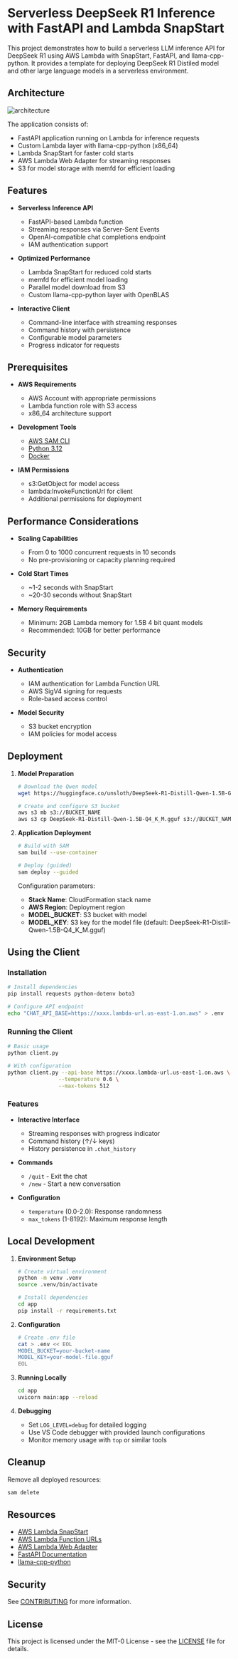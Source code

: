 # Serverless DeepSeek R1 Inference with FastAPI and Lambda SnapStart

This project demonstrates how to build a serverless LLM inference API for DeepSeek R1 using AWS Lambda with SnapStart, FastAPI, and llama-cpp-python. It provides a template for deploying DeepSeek R1 Distiled model and other large language models in a serverless environment.

## Architecture

![architecture](img/deepseek-on-lambda.jpg)

The application consists of:
- FastAPI application running on Lambda for inference requests
- Custom Lambda layer with llama-cpp-python (x86_64)
- Lambda SnapStart for faster cold starts
- AWS Lambda Web Adapter for streaming responses
- S3 for model storage with memfd for efficient loading

## Features

- **Serverless Inference API**
  - FastAPI-based Lambda function
  - Streaming responses via Server-Sent Events
  - OpenAI-compatible chat completions endpoint
  - IAM authentication support

- **Optimized Performance**
  - Lambda SnapStart for reduced cold starts
  - memfd for efficient model loading
  - Parallel model download from S3
  - Custom llama-cpp-python layer with OpenBLAS

- **Interactive Client**
  - Command-line interface with streaming responses
  - Command history with persistence
  - Configurable model parameters
  - Progress indicator for requests

## Prerequisites

- **AWS Requirements**
  - AWS Account with appropriate permissions
  - Lambda function role with S3 access
  - x86_64 architecture support

- **Development Tools**
  * [AWS SAM CLI](https://docs.aws.amazon.com/serverless-application-model/latest/developerguide/serverless-sam-cli-install.html)
  * [Python 3.12](https://www.python.org/downloads/)
  * [Docker](https://hub.docker.com/search/?type=edition&offering=community)

- **IAM Permissions**
  - s3:GetObject for model access
  - lambda:InvokeFunctionUrl for client
  - Additional permissions for deployment

## Performance Considerations

- **Scaling Capabilities**
  - From 0 to 1000 concurrent requests in 10 seconds
  - No pre-provisioning or capacity planning required

- **Cold Start Times**
  - ~1-2 seconds with SnapStart
  - ~20-30 seconds without SnapStart

- **Memory Requirements**
  - Minimum: 2GB Lambda memory for 1.5B 4 bit quant models
  - Recommended: 10GB for better performance

## Security

- **Authentication**
  - IAM authentication for Lambda Function URL
  - AWS SigV4 signing for requests
  - Role-based access control

- **Model Security**
  - S3 bucket encryption
  - IAM policies for model access

## Deployment

1. **Model Preparation**
   ```bash
   # Download the Qwen model
   wget https://huggingface.co/unsloth/DeepSeek-R1-Distill-Qwen-1.5B-GGUF/resolve/main/DeepSeek-R1-Distill-Qwen-1.5B-Q4_K_M.gguf
   
   # Create and configure S3 bucket
   aws s3 mb s3://BUCKET_NAME
   aws s3 cp DeepSeek-R1-Distill-Qwen-1.5B-Q4_K_M.gguf s3://BUCKET_NAME/
   ```

2. **Application Deployment**
   ```bash
   # Build with SAM
   sam build --use-container

   # Deploy (guided)
   sam deploy --guided
   ```

   Configuration parameters:
   * **Stack Name**: CloudFormation stack name
   * **AWS Region**: Deployment region
   * **MODEL_BUCKET**: S3 bucket with model
   * **MODEL_KEY**: S3 key for the model file (default: DeepSeek-R1-Distill-Qwen-1.5B-Q4_K_M.gguf)

## Using the Client

### Installation

```bash
# Install dependencies
pip install requests python-dotenv boto3

# Configure API endpoint
echo "CHAT_API_BASE=https://xxxx.lambda-url.us-east-1.on.aws" > .env
```

### Running the Client

```bash
# Basic usage
python client.py

# With configuration
python client.py --api-base https://xxxx.lambda-url.us-east-1.on.aws \
                --temperature 0.6 \
                --max-tokens 512
```

### Features

- **Interactive Interface**
  - Streaming responses with progress indicator
  - Command history (↑/↓ keys)
  - History persistence in `.chat_history`

- **Commands**
  - `/quit` - Exit the chat
  - `/new` - Start a new conversation

- **Configuration**
  - `temperature` (0.0-2.0): Response randomness
  - `max_tokens` (1-8192): Maximum response length

## Local Development

1. **Environment Setup**
   ```bash
   # Create virtual environment
   python -m venv .venv
   source .venv/bin/activate

   # Install dependencies
   cd app
   pip install -r requirements.txt
   ```

2. **Configuration**
   ```bash
   # Create .env file
   cat > .env << EOL
   MODEL_BUCKET=your-bucket-name
   MODEL_KEY=your-model-file.gguf
   EOL
   ```

3. **Running Locally**
   ```bash
   cd app
   uvicorn main:app --reload
   ```

4. **Debugging**
   - Set `LOG_LEVEL=debug` for detailed logging
   - Use VS Code debugger with provided launch configurations
   - Monitor memory usage with `top` or similar tools

## Cleanup

Remove all deployed resources:
```bash
sam delete
```

## Resources

- [AWS Lambda SnapStart](https://docs.aws.amazon.com/lambda/latest/dg/snapstart.html)
- [AWS Lambda Function URLs](https://docs.aws.amazon.com/lambda/latest/dg/lambda-urls.html)
- [AWS Lambda Web Adapter](https://github.com/awslabs/aws-lambda-web-adapter)
- [FastAPI Documentation](https://fastapi.tiangolo.com/)
- [llama-cpp-python](https://github.com/abetlen/llama-cpp-python)

## Security

See [CONTRIBUTING](CONTRIBUTING.md#security-issue-notifications) for more information.

## License

This project is licensed under the MIT-0 License - see the [LICENSE](LICENSE) file for details.